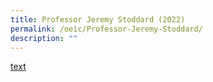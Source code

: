 ```yaml
---
title: Professor Jeremy Stoddard (2022)
permalink: /oeic/Professor-Jeremy-Stoddard/
description: ""
---
```

<a href="link">text</a>